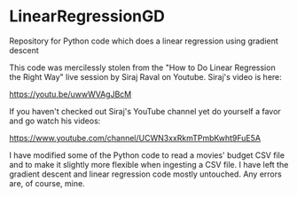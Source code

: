 # LinearRegressionGD
Repository for Python code which does a linear regression using gradient descent

This code was mercilessly stolen from the "How to Do Linear Regression the Right Way" live session by Siraj Raval on Youtube. Siraj's video is here:

https://youtu.be/uwwWVAgJBcM

If you haven't checked out Siraj's YouTube channel yet do yourself a favor and go watch his videos:

https://www.youtube.com/channel/UCWN3xxRkmTPmbKwht9FuE5A

I have modified some of the Python code to read a movies' budget CSV file and to make it slightly more flexible when ingesting a CSV file. I have left the gradient descent and linear regression code mostly untouched. Any errors are, of course, mine.

